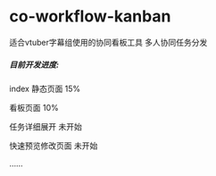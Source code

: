 # co-workflow-kanban
适合vtuber字幕组使用的协同看板工具	多人协同任务分发

##### 目前开发进度:

index 静态页面	15%

看板页面	10%

任务详细展开	未开始

快速预览修改页面	未开始

……